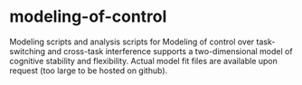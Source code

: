 # modeling-of-control
 
Modeling scripts and analysis scripts for Modeling of control over task-switching and cross-task interference supports a two-dimensional model of cognitive stability and flexibility. Actual model fit files are available upon request (too large to be hosted on github).

